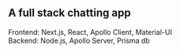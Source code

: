 ## A full stack chatting app

Frontend: Next.js, React, Apollo Client, Material-UI  
Backend: Node.js, Apollo Server, Prisma db
